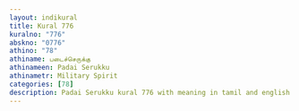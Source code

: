 ```yaml
---
layout: indikural
title: Kural 776
kuralno: "776"
abskno: "0776"
athino: "78"
athiname: படைச்செருக்கு
athinameen: Padai Serukku
athinametr: Military Spirit
categories: [78]
description: Padai Serukku kural 776 with meaning in tamil and english 
---
```


